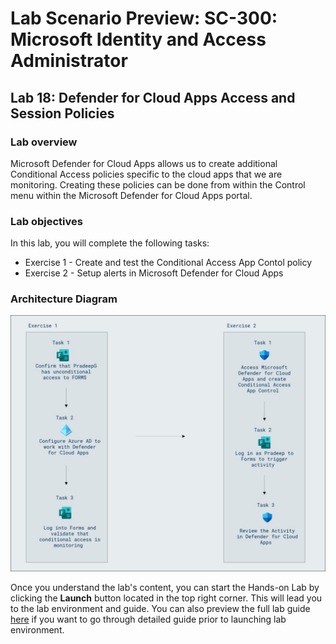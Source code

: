 # Lab Scenario Preview: SC-300:  Microsoft Identity and Access Administrator 

## Lab 18: Defender for Cloud Apps Access and Session Policies

### Lab overview
Microsoft Defender for Cloud Apps  allows us to create additional Conditional Access policies specific to the cloud apps that we are monitoring.  Creating these policies can be done from within the Control menu within the Microsoft Defender for Cloud Apps  portal.

### Lab objectives
In this lab, you will complete the following tasks:

+ Exercise 1 - Create and test the Conditional Access App Contol policy
+ Exercise 2 - Setup alerts in Microsoft Defender for Cloud Apps

### Architecture Diagram

   ![](./media/arch18.png)


Once you understand the lab's content, you can start the Hands-on Lab by clicking the **Launch** button located in the top right corner. This will lead you to the lab environment and guide. You can also preview the full lab guide [here](https://experience.cloudlabs.ai/#/labguidepreview/a088fa6f-f4d5-406f-800a-a9017f6efa1c) if you want to go through detailed guide prior to launching lab environment.

